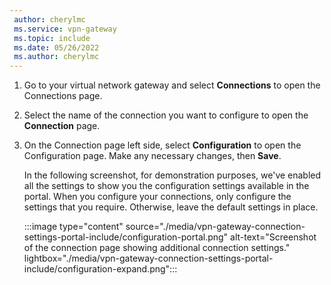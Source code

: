 ```yaml
---
 author: cherylmc
 ms.service: vpn-gateway
 ms.topic: include
 ms.date: 05/26/2022
 ms.author: cherylmc
---
```

1. Go to your virtual network gateway and select **Connections** to open the Connections page.
1. Select the name of the connection you want to configure to open the **Connection** page.
1. On the Connection page left side, select **Configuration** to open the Configuration page. Make any necessary changes, then **Save**.

   In the following screenshot, for demonstration purposes, we've enabled all the settings to show you the configuration settings available in the portal. When you configure your connections, only configure the settings that you require. Otherwise, leave the default settings in place.

   :::image type="content" source="./media/vpn-gateway-connection-settings-portal-include/configuration-portal.png" alt-text="Screenshot of the connection page showing additional connection settings." lightbox="./media/vpn-gateway-connection-settings-portal-include/configuration-expand.png":::
